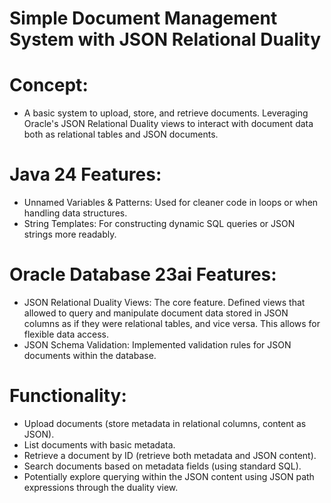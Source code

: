 # Simple Document Management System with JSON Relational Duality
# Concept: 
- A basic system to upload, store, and retrieve documents. Leveraging Oracle's JSON Relational Duality views to interact with document data both as relational tables and JSON documents.
# Java 24 Features:
- Unnamed Variables & Patterns: Used for cleaner code in loops or when handling data structures.
- String Templates: For constructing dynamic SQL queries or JSON strings more readably.
# Oracle Database 23ai Features:
- JSON Relational Duality Views: The core feature. Defined views that allowed to query and manipulate document data stored in JSON columns as if they were relational tables, and vice versa. This allows for flexible data access.
- JSON Schema Validation: Implemented validation rules for JSON documents within the database.
# Functionality:
- Upload documents (store metadata in relational columns, content as JSON).
- List documents with basic metadata.
- Retrieve a document by ID (retrieve both metadata and JSON content).
- Search documents based on metadata fields (using standard SQL).
- Potentially explore querying within the JSON content using JSON path expressions through the duality view.
